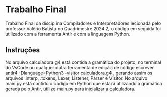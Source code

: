 # Trabalho Final 
Trabalho Final da disciplina Compiladores e Interpretadores
lecionada pelo professor Valério Batista no Quadrimestre 2024.2, 
o código em seguida foi utilizado com a ferramenta Antlr e com
a linguagem Python.

## Instruções
No arquivo calculadora.g4 está contida a gramática do projeto,
no terminal do VsCode ou qualquer outra ferramenta de edição de código
 escrever <ins>antlr4 -Dlanguage=Python3 -visitor calculadora.g4</ins> ,
gerando assim os arquivos .interp, .tokens, Lexer, Listener, Parser e Visitor.
No arquivo main.py está contido o código em Python que estará utilizando
a gramática gerada pelo Antlr, utilize main.py para inicializar a calculadora.